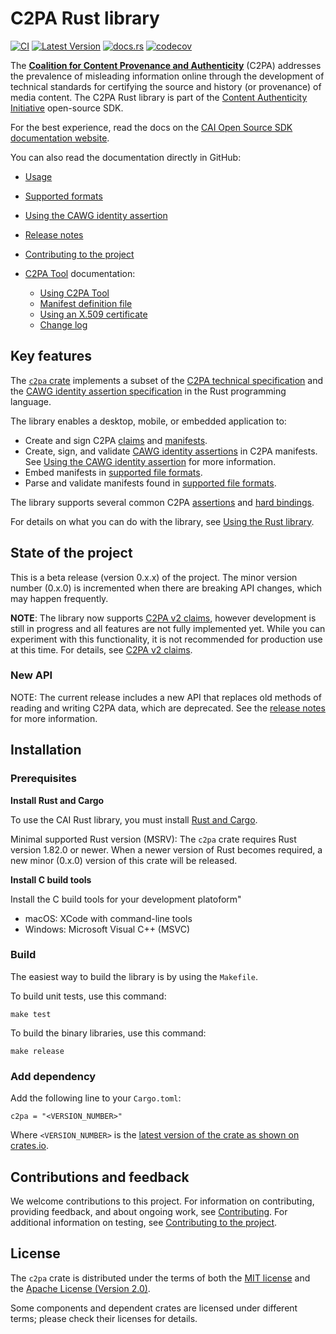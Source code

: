 # C2PA Rust library

[![CI](https://github.com/contentauth/c2pa-rs/actions/workflows/ci.yml/badge.svg)](https://github.com/contentauth/c2pa-rs/actions/workflows/ci.yml) [![Latest Version](https://img.shields.io/crates/v/c2pa.svg)](https://crates.io/crates/c2pa) [![docs.rs](https://img.shields.io/docsrs/c2pa)](https://docs.rs/c2pa/) [![codecov](https://codecov.io/gh/contentauth/c2pa-rs/branch/main/graph/badge.svg?token=YVHWI19EGN)](https://codecov.io/gh/contentauth/c2pa-rs)

<div style={{display: 'none'}}>

The **[Coalition for Content Provenance and Authenticity](https://c2pa.org)** (C2PA) addresses the prevalence of misleading information online through the development of technical standards for certifying the source and history (or provenance) of media content. The C2PA Rust library is part of the [Content Authenticity Initiative](https://contentauthenticity.org) open-source SDK.

For the best experience, read the docs on the [CAI Open Source SDK documentation website](https://opensource.contentauthenticity.org/docs/rust-sdk/).  

You can also read the documentation directly in GitHub:

- [Usage](https://github.com/contentauth/c2pa-rs/blob/main/docs/usage.md)
- [Supported formats](https://github.com/contentauth/c2pa-rs/blob/main/docs/supported-formats.md)
- [Using the CAWG identity assertion](https://github.com/contentauth/c2pa-rs/blob/main/docs/cawg-identity.md)
- [Release notes](https://github.com/contentauth/c2pa-rs/blob/main/docs/release-notes.md)
- [Contributing to the project](https://github.com/contentauth/c2pa-rs/blob/main/docs/project-contributions.md)

- [C2PA Tool](https://github.com/contentauth/c2pa-rs/blob/main/cli/README.md) documentation:
  - [Using C2PA Tool](https://github.com/contentauth/c2pa-rs/blob/main/cli/docs/usage.md)
  - [Manifest definition file](https://github.com/contentauth/c2pa-rs/blob/main/cli/docs/manifest.md)
  - [Using an X.509 certificate](https://github.com/contentauth/c2pa-rs/blob/main/cli/docs/x_509.md)
  - [Change log](https://github.com/contentauth/c2pa-rs/blob/main/cli/CHANGELOG.md)

</div>

## Key features

The [`c2pa` crate](https://crates.io/crates/c2pa) implements a subset of the [C2PA technical specification](https://c2pa.org/specifications/specifications/2.1/specs/C2PA_Specification.html) and the [CAWG identity assertion specification](https://cawg.io/identity) in the Rust programming language.

The library enables a desktop, mobile, or embedded application to:
* Create and sign C2PA [claims](https://c2pa.org/specifications/specifications/2.1/specs/C2PA_Specification.html#_claims) and [manifests](https://c2pa.org/specifications/specifications/2.1/specs/C2PA_Specification.html#_manifests).
* Create, sign, and validate [CAWG identity assertions](https://cawg.io/identity) in C2PA manifests.  See [Using the CAWG identity assertion](docs/cawg-identity.md) for more information.
* Embed manifests in [supported file formats](docs/supported-formats.md).
* Parse and validate manifests found in [supported file formats](docs/supported-formats.md).

The library supports several common C2PA [assertions](https://c2pa.org/specifications/specifications/2.1/specs/C2PA_Specification.html#_c2pa_standard_assertions) and [hard bindings](https://c2pa.org/specifications/specifications/2.1/specs/C2PA_Specification.html#_hard_bindings).

For details on what you can do with the library, see [Using the Rust library](https://opensource.contentauthenticity.org/docs/rust-sdk/docs/usage).

## State of the project

This is a beta release (version 0.x.x) of the project. The minor version number (0.x.0) is incremented when there are breaking API changes, which may happen frequently.

**NOTE**: The library now supports [C2PA v2 claims](https://c2pa.org/specifications/specifications/2.1/specs/C2PA_Specification.html#_claims), however development is still in progress and all features are not fully implemented yet. While you can experiment with this functionality, it is not recommended for production use at this time.  For details, see [C2PA v2 claims](https://opensource.contentauthenticity.org/docs/rust-sdk/docs/release-notes#c2pa-v2-claims).

### New API

NOTE: The current release includes a new API that replaces old methods of reading and writing C2PA data, which are deprecated.  See the [release notes](https://opensource.contentauthenticity.org/docs/rust-sdk/docs/release-notes) for more information. 

## Installation

### Prerequisites

**Install Rust and Cargo**

To use the CAI Rust library, you must install [Rust and Cargo](https://doc.rust-lang.org/cargo/index.html).

Minimal supported Rust version (MSRV): The `c2pa` crate requires Rust version 1.82.0 or newer. When a newer version of Rust becomes required, a new minor (0.x.0) version of this crate will be released.

**Install C build tools**

Install the C build tools for your development platoform"

- macOS: XCode with command-line tools
- Windows: Microsoft Visual C++ (MSVC)

### Build

The easiest way to build the library is by using the `Makefile`.

To build unit tests, use this command:

```
make test
```

To build the binary libraries, use this command:

```
make release
```

### Add dependency

Add the following line to your `Cargo.toml`:

```
c2pa = "<VERSION_NUMBER>"
```

Where `<VERSION_NUMBER>` is the [latest version of the crate as shown on crates.io](https://crates.io/crates/c2pa).

## Contributions and feedback

We welcome contributions to this project.  For information on contributing, providing feedback, and about ongoing work, see [Contributing](https://github.com/contentauth/c2pa-rs/blob/main/CONTRIBUTING.md).  For additional information on testing, see [Contributing to the project](https://github.com/contentauth/c2pa-rs/blob/main/docs/project-contributions.md).

## License

The `c2pa` crate is distributed under the terms of both the [MIT license](https://github.com/contentauth/c2pa-rs/blob/main/LICENSE-MIT) and the [Apache License (Version 2.0)](https://github.com/contentauth/c2pa-rs/blob/main/LICENSE-APACHE).

Some components and dependent crates are licensed under different terms; please check their licenses for details.
